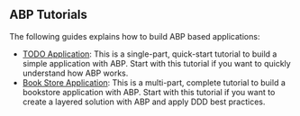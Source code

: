 ## ABP Tutorials

The following guides explains how to build ABP based applications:

* [TODO Application](todo/index.md): This is a single-part, quick-start tutorial to build a simple application with ABP. Start with this tutorial if you want to quickly understand how ABP works.
* [Book Store Application](book-store/overview.md): This is a multi-part, complete tutorial to build a bookstore application with ABP. Start with this tutorial if you want to create a layered solution with ABP and apply DDD best practices.